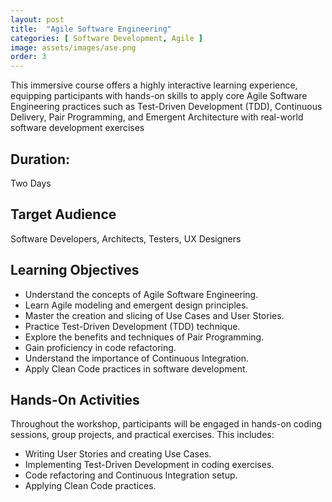 ```yaml
---
layout: post
title:  "Agile Software Engineering"
categories: [ Software Development, Agile ]
image: assets/images/ase.png
order: 3
---
```

This immersive course offers a highly interactive learning experience, equipping participants with hands-on skills to apply core Agile Software Engineering practices such as Test-Driven Development (TDD), Continuous Delivery, Pair Programming, and Emergent Architecture with real-world software development exercises

## Duration: 
Two Days

## Target Audience

Software Developers, Architects, Testers, UX Designers

## Learning Objectives

- Understand the concepts of Agile Software Engineering.
- Learn Agile modeling and emergent design principles.
- Master the creation and slicing of Use Cases and User Stories.
- Practice Test-Driven Development (TDD) technique.
- Explore the benefits and techniques of Pair Programming.
- Gain proficiency in code refactoring.
- Understand the importance of Continuous Integration.
- Apply Clean Code practices in software development.

## Hands-On Activities

Throughout the workshop, participants will be engaged in hands-on coding sessions, group projects, and practical exercises. This includes:

- Writing User Stories and creating Use Cases.
- Implementing Test-Driven Development in coding exercises.
- Code refactoring and Continuous Integration setup.
- Applying Clean Code practices.